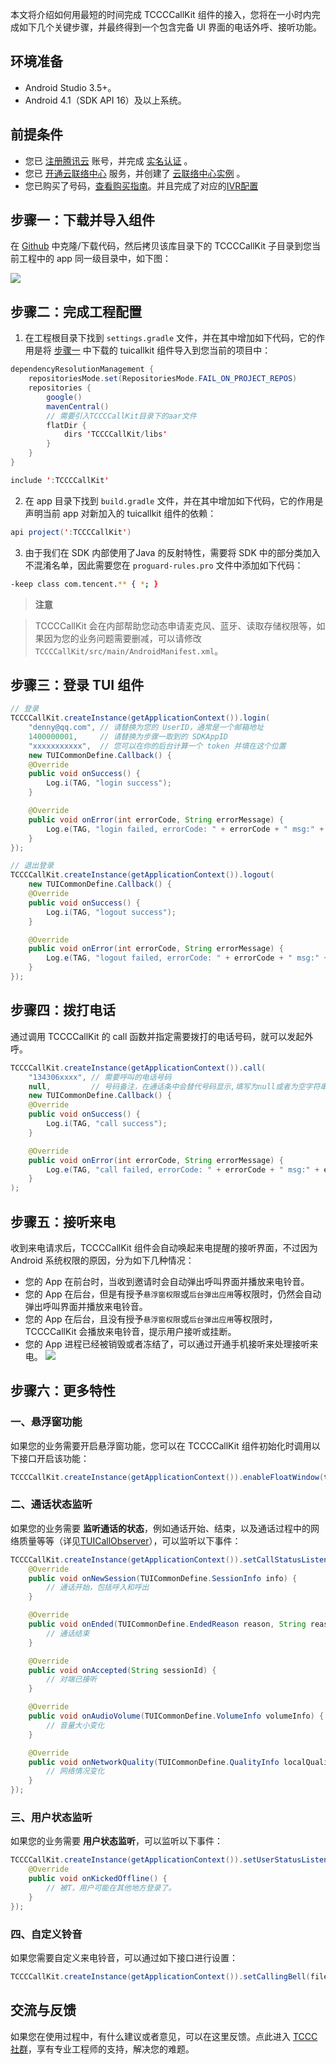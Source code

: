 本文将介绍如何用最短的时间完成 TCCCCallKit 组件的接入，您将在一小时内完成如下几个关键步骤，并最终得到一个包含完备 UI 界面的电话外呼、接听功能。

## 环境准备
- Android Studio 3.5+。
- Android 4.1（SDK API 16）及以上系统。

## 前提条件
- 您已 [注册腾讯云](https://cloud.tencent.com/document/product/378/17985) 账号，并完成 [实名认证](https://cloud.tencent.com/document/product/378/3629) 。
- 您已 [开通云联络中心](https://cloud.tencent.com/document/product/679/48028#.E6.AD.A5.E9.AA.A41.EF.BC.9A.E5.87.86.E5.A4.87.E5.B7.A5.E4.BD.9C) 服务，并创建了 [云联络中心实例](https://cloud.tencent.com/document/product/679/48028#.E6.AD.A5.E9.AA.A42.EF.BC.9A.E5.88.9B.E5.BB.BA.E4.BA.91.E5.91.BC.E5.8F.AB.E4.B8.AD.E5.BF.83.E5.AE.9E.E4.BE.8B) 。
- 您已购买了号码，[查看购买指南](https://cloud.tencent.com/document/product/679/73526)。并且完成了对应的[IVR配置](https://cloud.tencent.com/document/product/679/73549)

[](id:step1)
## 步骤一：下载并导入组件

在 [Github](hhttps://github.com/TencentCloud/tccc-uikit-android) 中克隆/下载代码，然后拷贝该库目录下的 TCCCCallKit 子目录到您当前工程中的 app 同一级目录中，如下图：

![](https://tccc.qcloud.com/assets/doc/Agent/ios_image/GitCallKitDemo.png)

[](id:step2)
## 步骤二：完成工程配置
1. 在工程根目录下找到 `settings.gradle` 文件，并在其中增加如下代码，它的作用是将 [步骤一](id:step1) 中下载的 tuicallkit 组件导入到您当前的项目中：

``` java
dependencyResolutionManagement {
    repositoriesMode.set(RepositoriesMode.FAIL_ON_PROJECT_REPOS)
    repositories {
        google()
        mavenCentral()
        // 需要引入TCCCCallKit目录下的aar文件
        flatDir {
            dirs 'TCCCCallKit/libs'
        }
    }
}

include ':TCCCCallKit'
```
2. 在 app 目录下找到 `build.gradle` 文件，并在其中增加如下代码，它的作用是声明当前 app 对新加入的 tuicallkit 组件的依赖：

``` java
api project(':TCCCCallKit')
```

3. 由于我们在 SDK 内部使用了Java 的反射特性，需要将 SDK 中的部分类加入不混淆名单，因此需要您在 `proguard-rules.pro` 文件中添加如下代码：

``` bash
-keep class com.tencent.** { *; }
```

> **注意**
> 

> TCCCCallKit 会在内部帮助您动态申请麦克风、蓝牙、读取存储权限等，如果因为您的业务问题需要删减，可以请修改`TCCCCallKit/src/main/AndroidManifest.xml`。
> 

[](id:step3)
## 步骤三：登录 TUI 组件
``` java
// 登录
TCCCCallKit.createInstance(getApplicationContext()).login(
    "denny@qq.com", // 请替换为您的 UserID，通常是一个邮箱地址
    1400000001,     // 请替换为步骤一取到的 SDKAppID
    "xxxxxxxxxxx",  // 您可以在你的后台计算一个 token 并填在这个位置
    new TUICommonDefine.Callback() {
    @Override
    public void onSuccess() {
        Log.i(TAG, "login success");
    }

    @Override
    public void onError(int errorCode, String errorMessage) {
        Log.e(TAG, "login failed, errorCode: " + errorCode + " msg:" + errorMessage);
    }
});

// 退出登录
TCCCCallKit.createInstance(getApplicationContext()).logout(
    new TUICommonDefine.Callback() {
    @Override
    public void onSuccess() {
        Log.i(TAG, "logout success");
    }

    @Override
    public void onError(int errorCode, String errorMessage) {
        Log.e(TAG, "logout failed, errorCode: " + errorCode + " msg:" + errorMessage);
    }
});
```

## 步骤四：拨打电话

通过调用 TCCCCallKit 的 call 函数并指定需要拨打的电话号码，就可以发起外呼。

``` java
TCCCCallKit.createInstance(getApplicationContext()).call(
    "134306xxxx", // 需要呼叫的电话号码
    null,         // 号码备注，在通话条中会替代号码显示,填写为null或者为空字符串将显示电话号码
    new TUICommonDefine.Callback() {
    @Override
    public void onSuccess() {
        Log.i(TAG, "call success");
    }

    @Override
    public void onError(int errorCode, String errorMessage) {
        Log.e(TAG, "call failed, errorCode: " + errorCode + " msg:" + errorMessage);
    }
);
```

## 步骤五：接听来电

收到来电请求后，TCCCCallKit 组件会自动唤起来电提醒的接听界面，不过因为 Android 系统权限的原因，分为如下几种情况：
- 您的 App 在前台时，当收到邀请时会自动弹出呼叫界面并播放来电铃音。
- 您的 App 在后台，但是有授予`悬浮窗权限`或`后台弹出应用`等权限时，仍然会自动弹出呼叫界面并播放来电铃音。
- 您的 App 在后台，且没有授予`悬浮窗权限`或`后台弹出应用`等权限时，TCCCCallKit 会播放来电铃音，提示用户接听或挂断。
- 您的 App 进程已经被销毁或者冻结了，可以通过开通手机接听来处理接听来电。
    ![](https://tccc.qcloud.com/assets/doc/Agent/ios_image/callInByPhone.png)

## 步骤六：更多特性

### 一、悬浮窗功能

如果您的业务需要开启悬浮窗功能，您可以在 TCCCCallKit 组件初始化时调用以下接口开启该功能：

``` java
TCCCCallKit.createInstance(getApplicationContext()).enableFloatWindow(true);
```

### 二、通话状态监听

如果您的业务需要 **监听通话的状态**，例如通话开始、结束，以及通话过程中的网络质量等等（详见[TUICallObserver](https://write.woa.com/document/86735802436497408)），可以监听以下事件：

``` java
TCCCCallKit.createInstance(getApplicationContext()).setCallStatusListener(new TUICommonDefine.CallStatusListener() {
    @Override
    public void onNewSession(TUICommonDefine.SessionInfo info) {
        // 通话开始，包括呼入和呼出
    }

    @Override
    public void onEnded(TUICommonDefine.EndedReason reason, String reasonMessage, String sessionId) {
        // 通话结束
    }

    @Override
    public void onAccepted(String sessionId) {
        // 对端已接听
    }

    @Override
    public void onAudioVolume(TUICommonDefine.VolumeInfo volumeInfo) {
        // 音量大小变化
    }

    @Override
    public void onNetworkQuality(TUICommonDefine.QualityInfo localQuality, TUICommonDefine.QualityInfo remoteQuality) {
        // 网络情况变化
    }
});
```

### 三、用户状态监听

如果您的业务需要 **用户状态监听**，可以监听以下事件：

``` java
TCCCCallKit.createInstance(getApplicationContext()).setUserStatusListener(new TUICommonDefine.UserStatusListener() {
    @Override
    public void onKickedOffline() {
        // 被T，用户可能在其他地方登录了。
    }
});
```

### 四、自定义铃音

如果您需要自定义来电铃音，可以通过如下接口进行设置：

``` java
TCCCCallKit.createInstance(getApplicationContext()).setCallingBell(filePath);
```


## 交流与反馈
   
   如果您在使用过程中，有什么建议或者意见，可以在这里反馈。点此进入 [TCCC 社群](https://zhiliao.qq.com/)，享有专业工程师的支持，解决您的难题。
